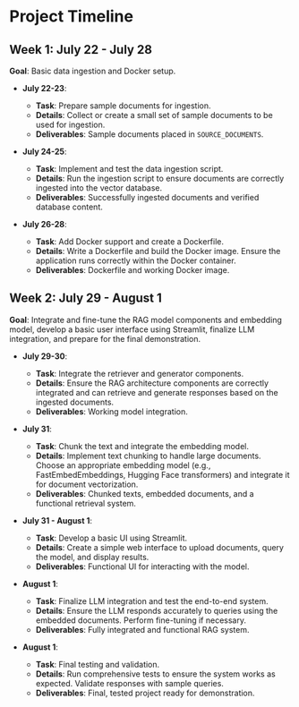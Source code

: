 # Project Timeline

## Week 1: July 22 - July 28

**Goal**: Basic data ingestion and Docker setup.

- **July 22-23**:
  - **Task**: Prepare sample documents for ingestion.
  - **Details**: Collect or create a small set of sample documents to be used for ingestion.
  - **Deliverables**: Sample documents placed in `SOURCE_DOCUMENTS`.

- **July 24-25**:
  - **Task**: Implement and test the data ingestion script.
  - **Details**: Run the ingestion script to ensure documents are correctly ingested into the vector database.
  - **Deliverables**: Successfully ingested documents and verified database content.

- **July 26-28**:
  - **Task**: Add Docker support and create a Dockerfile.
  - **Details**: Write a Dockerfile and build the Docker image. Ensure the application runs correctly within the Docker container.
  - **Deliverables**: Dockerfile and working Docker image.

## Week 2: July 29 - August 1

**Goal**: Integrate and fine-tune the RAG model components and embedding model, develop a basic user interface using Streamlit, finalize LLM integration, and prepare for the final demonstration.

- **July 29-30**:
  - **Task**: Integrate the retriever and generator components.
  - **Details**: Ensure the RAG architecture components are correctly integrated and can retrieve and generate responses based on the ingested documents.
  - **Deliverables**: Working model integration.

- **July 31**:
  - **Task**: Chunk the text and integrate the embedding model.
  - **Details**: Implement text chunking to handle large documents. Choose an appropriate embedding model (e.g., FastEmbedEmbeddings, Hugging Face transformers) and integrate it for document vectorization.
  - **Deliverables**: Chunked texts, embedded documents, and a functional retrieval system.

- **July 31 - August 1**:
  - **Task**: Develop a basic UI using Streamlit.
  - **Details**: Create a simple web interface to upload documents, query the model, and display results.
  - **Deliverables**: Functional UI for interacting with the model.

- **August 1**:
  - **Task**: Finalize LLM integration and test the end-to-end system.
  - **Details**: Ensure the LLM responds accurately to queries using the embedded documents. Perform fine-tuning if necessary.
  - **Deliverables**: Fully integrated and functional RAG system.

- **August 1**:
  - **Task**: Final testing and validation.
  - **Details**: Run comprehensive tests to ensure the system works as expected. Validate responses with sample queries.
  - **Deliverables**: Final, tested project ready for demonstration.